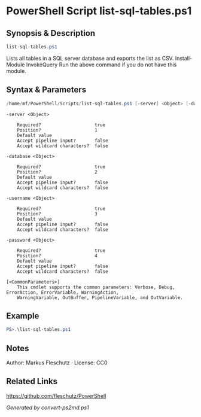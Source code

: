 # PowerShell Script list-sql-tables.ps1

## Synopsis & Description
```powershell
list-sql-tables.ps1
```

Lists all tables in a SQL server database and exports the list as CSV.
Install-Module InvokeQuery
Run the above command if you do not have this module.

## Syntax & Parameters
```powershell
/home/mf/PowerShell/Scripts/list-sql-tables.ps1 [-server] <Object> [-database] <Object> [-username] <Object> [-password] <Object> [<CommonParameters>]
```

```
-server <Object>
    
    Required?                    true
    Position?                    1
    Default value                
    Accept pipeline input?       false
    Accept wildcard characters?  false
```

```
-database <Object>
    
    Required?                    true
    Position?                    2
    Default value                
    Accept pipeline input?       false
    Accept wildcard characters?  false
```

```
-username <Object>
    
    Required?                    true
    Position?                    3
    Default value                
    Accept pipeline input?       false
    Accept wildcard characters?  false
```

```
-password <Object>
    
    Required?                    true
    Position?                    4
    Default value                
    Accept pipeline input?       false
    Accept wildcard characters?  false
```

```
[<CommonParameters>]
    This cmdlet supports the common parameters: Verbose, Debug, ErrorAction, ErrorVariable, WarningAction, 
    WarningVariable, OutBuffer, PipelineVariable, and OutVariable.
```

## Example
```powershell
PS>.\list-sql-tables.ps1
```


## Notes
Author: Markus Fleschutz · License: CC0

## Related Links
https://github.com/fleschutz/PowerShell

*Generated by convert-ps2md.ps1*
